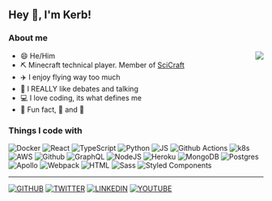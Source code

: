 ## Hey :wave:, I'm Kerb!


### About me
[<img align="right" src="https://github-readme-stats.vercel.app/api?username=kerbaras&theme=dark&show_icons=true">](https://github.com/anuraghazra/github-readme-stats)
 - :smile: He/Him
 - :pick: Minecraft technical player. Member of [SciCraft](https://www.youtube.com/results?search_query=scicraft)
 - :airplane: I enjoy flying way too much
 - :speech_balloon: I REALLY like debates and talking
 - :computer: I love coding, its what defines me
 - :tada: Fun fact, :beer: and :pizza:

### Things I code with 
![Docker](https://img.shields.io/badge/Docker-%2346a2f1?style=for-the-badge&logo=docker&logoColor=white)
![React](https://img.shields.io/badge/React-%2345b8d8?style=for-the-badge&logo=react&logoColor=white)
![TypeScript](https://img.shields.io/badge/TypeScript-%23007ACC?style=for-the-badge&logo=typescript&logoColor=white)
![Python](https://img.shields.io/badge/Python-%233775A8?style=for-the-badge&logo=python&logoColor=white)
![JS](https://img.shields.io/badge/JS-%23EFD81E?style=for-the-badge&logo=javascript&logoColor=white)
![Github Actions](https://img.shields.io/badge/Github%20Actions-%2324292e?style=for-the-badge&logo=github-actions&logoColor=white)
![k8s](https://img.shields.io/badge/k8s-%231a73e8?style=for-the-badge&logo=kubernetes&logoColor=white)
![AWS](https://img.shields.io/badge/AWS-%23db8402?style=for-the-badge&logo=amazon-aws&logoColor=white)
![Github](https://img.shields.io/badge/Github-%2324292e?style=for-the-badge&logo=github&logoColor=white)
![GraphQL](https://img.shields.io/badge/GraphQL-%23E10098?style=for-the-badge&logo=graphql&logoColor=white)
![NodeJS](https://img.shields.io/badge/NodeJS-%2343853d?style=for-the-badge&logo=Node.js&logoColor=white)
![Heroku](https://img.shields.io/badge/Heroku-%23430098?style=for-the-badge&logo=heroku&logoColor=white)
![MongoDB](https://img.shields.io/badge/MongoDB-%2313aa52?style=for-the-badge&logo=mongoDB&logoColor=white)
![Postgres](https://img.shields.io/badge/Postgres-%231a73e8?style=for-the-badge&logo=postgresql&logoColor=white)
![Apollo](https://img.shields.io/badge/Apollo-%23311C87?style=for-the-badge&logo=apollo-graphql&logoColor=white)
![Webpack](https://img.shields.io/badge/Webpack-%238DD6F9?style=for-the-badge&logo=webpack&logoColor=white)
![HTML](https://img.shields.io/badge/HTML-%23E34F26?style=for-the-badge&logo=html5&logoColor=white)
![Sass](https://img.shields.io/badge/Sass-%23CC6699?style=for-the-badge&logo=sass&logoColor=white)
![Styled Components](https://img.shields.io/badge/Styled%20Components-%23db7092?style=for-the-badge&logo=styled-components&logoColor=white)

---------
[![GITHUB](https://img.shields.io/badge/GITHUB-%2312100E?style=for-the-badge&logo=github&logoColor=white)](http://github.com/kerbaras)
[![TWITTER](https://img.shields.io/badge/TWITTER-%231DA1F2?style=for-the-badge&logo=twitter&logoColor=white)](http://twitter.com/kerb_mc)
[![LINKEDIN](https://img.shields.io/badge/LINKEDIN-%230077B5?style=for-the-badge&logo=linkedin&logoColor=white)](https://linkedi.com/in/matias-pierobon)
[![YOUTUBE](https://img.shields.io/badge/YOUTUBE-%23F51602?style=for-the-badge&logo=youtube&logoColor=white)](http://youtube.com/kerbaras)
